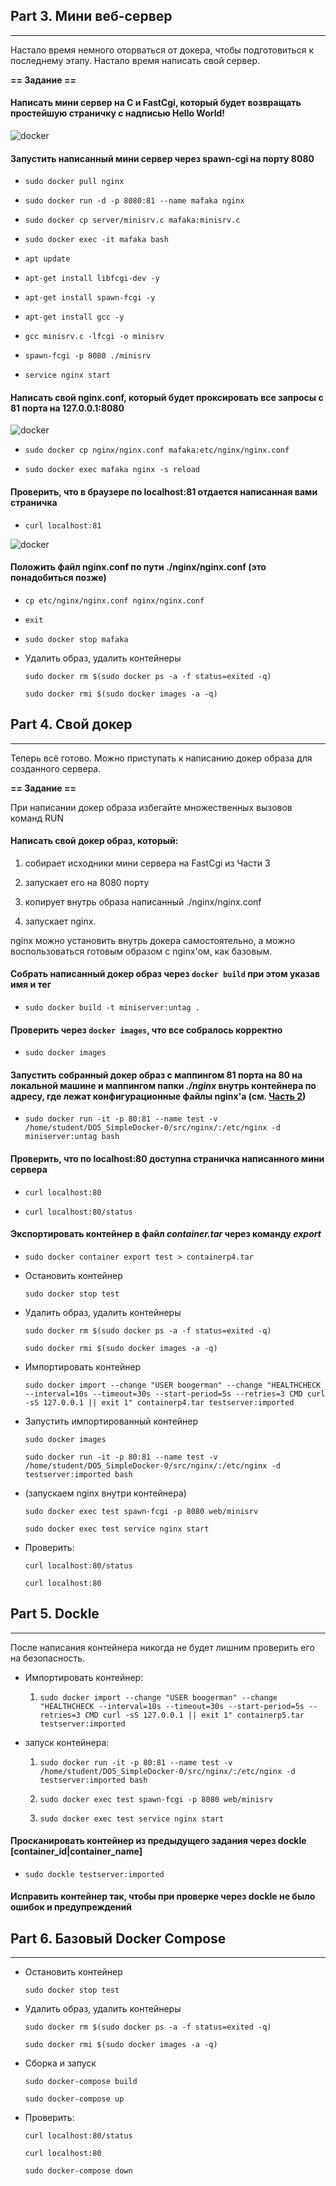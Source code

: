## Part 3. Мини веб-сервер
---
Настало время немного оторваться от докера, чтобы подготовиться к последнему этапу. Настало время написать свой сервер.

__== Задание ==__

#### Написать мини сервер на C и FastCgi, который будет возвращать простейшую страничку с надписью Hello World!  

![docker](images/3_1.png)  

#### Запустить написанный мини сервер через spawn-cgi на порту 8080   

- `sudo docker pull nginx`

- `sudo docker run -d -p 8080:81 --name mafaka nginx`

- `sudo docker cp server/minisrv.c mafaka:minisrv.c` 

- `sudo docker exec -it mafaka bash`

- `apt update` 

- `apt-get install libfcgi-dev -y`  

- `apt-get install spawn-fcgi -y`  

- `apt-get install gcc -y`   

- `gcc minisrv.c -lfcgi -o minisrv`  

- `spawn-fcgi -p 8080 ./minisrv`  

- `service nginx start`  

#### Написать свой nginx.conf, который будет проксировать все запросы с 81 порта на 127.0.0.1:8080  

![docker](images/3_2.png)  

- `sudo docker cp nginx/nginx.conf mafaka:etc/nginx/nginx.conf`

- `sudo docker exec mafaka nginx -s reload`

#### Проверить, что в браузере по localhost:81 отдается написанная вами страничка  

- `curl localhost:81`  

![docker](images/3_3.png) 

#### Положить файл nginx.conf по пути ./nginx/nginx.conf (это понадобиться позже)  

- `cp etc/nginx/nginx.conf nginx/nginx.conf`

- `exit`

- `sudo docker stop mafaka`

- Удалить образ, удалить контейнеры  

    `sudo docker rm $(sudo docker ps -a -f status=exited -q)`  
    
    `sudo docker rmi $(sudo docker images -a -q)`





## Part 4. Свой докер
----

Теперь всё готово. Можно приступать к написанию докер образа для созданного сервера.

__== Задание ==__

При написании докер образа избегайте множественных вызовов команд RUN

#### Написать свой докер образ, который:

1. собирает исходники мини сервера на FastCgi из Части 3

2. запускает его на 8080 порту

3. копирует внутрь образа написанный ./nginx/nginx.conf

4. запускает nginx.

nginx можно установить внутрь докера самостоятельно, а можно воспользоваться готовым образом с nginx'ом, как базовым.

#### Собрать написанный докер образ через `docker build` при этом указав имя и тег

- `sudo docker build -t miniserver:untag .` 

#### Проверить через `docker images`, что все собралось корректно

- `sudo docker images`  

#### Запустить собранный докер образ с маппингом 81 порта на 80 на локальной машине и маппингом папки *./nginx* внутрь контейнера по адресу, где лежат конфигурационные файлы **nginx**'а (см. [Часть 2](#part-2-операции-с-контейнером))

- `sudo docker run -it -p 80:81 --name test -v /home/student/DO5_SimpleDocker-0/src/nginx/:/etc/nginx -d miniserver:untag bash`

#### Проверить, что по localhost:80 доступна страничка написанного мини сервера

- `curl localhost:80`  

- `curl localhost:80/status`  

#### Экспортировать контейнер в файл *container.tar* через команду *export*

- `sudo docker container export test > containerp4.tar`

- Остановить контейнер  

    `sudo docker stop test`

- Удалить образ, удалить контейнеры  

    `sudo docker rm $(sudo docker ps -a -f status=exited -q)`  
    
    `sudo docker rmi $(sudo docker images -a -q)`

- Импортировать контейнер 

    `sudo docker import --change "USER boogerman" --change "HEALTHCHECK --interval=10s --timeout=30s --start-period=5s --retries=3 CMD curl -sS 127.0.0.1 || exit 1" containerp4.tar testserver:imported`

- Запустить импортированный контейнер  

    `sudo docker images`

    `sudo docker run -it -p 80:81 --name test -v /home/student/DO5_SimpleDocker-0/src/nginx/:/etc/nginx -d testserver:imported bash`

- (запускаем nginx внутри контейнера)

    `sudo docker exec test spawn-fcgi -p 8080 web/minisrv`

    `sudo docker exec test service nginx start`

- Проверить: 

    `curl localhost:80/status`

    `curl localhost:80` 

## Part 5. Dockle  
----
После написания контейнера никогда не будет лишним проверить его на безопасность.  

- Импортировать контейнер: 

    1. `sudo docker import --change "USER boogerman" --change "HEALTHCHECK --interval=10s --timeout=30s --start-period=5s --retries=3 CMD curl -sS 127.0.0.1 || exit 1" containerp5.tar testserver:imported`

- запуск контейнера:

    1. `sudo docker run -it -p 80:81 --name test -v /home/student/DO5_SimpleDocker-0/src/nginx/:/etc/nginx -d testserver:imported bash`  

    2. `sudo docker exec test spawn-fcgi -p 8080 web/minisrv`  

    3. `sudo docker exec test service nginx start`  

#### Просканировать контейнер из предыдущего задания через dockle [container_id|container_name]  

- `sudo dockle testserver:imported`  

#### Исправить контейнер так, чтобы при проверке через dockle не было ошибок и предупреждений     





## Part 6. Базовый Docker Compose  
---
- Остановить контейнер   

    `sudo docker stop test`  

- Удалить образ, удалить контейнеры  

    `sudo docker rm $(sudo docker ps -a -f status=exited -q)`  
    
    `sudo docker rmi $(sudo docker images -a -q)`  

- Сборка и запуск

    `sudo docker-compose build`

    `sudo docker-compose up`

- Проверить: 

    `curl localhost:80/status`

    `curl localhost:80` 

    `sudo docker-compose down`